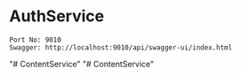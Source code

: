 # AuthService

```
Port No: 9010
Swagger: http://localhost:9010/api/swagger-ui/index.html
```

"# ContentService" 
"# ContentService" 
